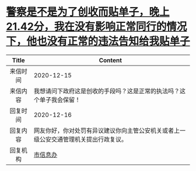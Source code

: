 # <a href="http://www.shangluo.gov.cn/zmhd/ldxxxx.jsp?urltype=leadermail.LeaderMailContentUrl&wbtreeid=1112&leadermailid=6704">警察是不是为了创收而贴单子，晚上21.42分，我在没有影响正常同行的情况下，他也没有正常的违法告知给我贴单子</a>
| Title |                       Content                        |
|:-----:|------------------------------------------------------|
| 来信时间  | 2020-12-15                                           |
| 来信内容  | 我想请问下政府这是创收的手段吗？这是正常的执法吗？这个单子我会保留！                   |
| 回复时间  | 2020-12-16                                           |
| 回复内容  | 网友你好，你对处罚有异议建议你向主管公安机关或者上一级公安交通管理机关提出行政复议。           |
| 回复机构  | <a href="../../categories/agencies/市信息办.md">市信息办</a> |